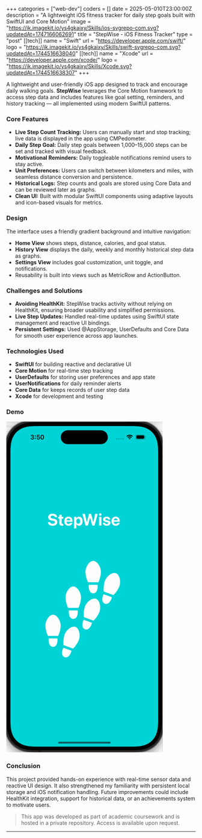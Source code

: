 +++
categories = ["web-dev"]
coders = []
date = 2025-05-010T23:00:00Z
description = "A lightweight iOS fitness tracker for daily step goals built with SwiftUI and Core Motion"
image = "https://ik.imagekit.io/ys4gkaixy/Skills/ios-svgrepo-com.svg?updatedAt=1747166062691"
title = "StepWise - iOS Fitness Tracker"
type = "post"
[[tech]]
name = "Swift"
url = "https://developer.apple.com/swift/"
logo = "https://ik.imagekit.io/ys4gkaixy/Skills/swift-svgrepo-com.svg?updatedAt=1744516638040"
[[tech]]
name = "Xcode"
url = "https://developer.apple.com/xcode/"
logo = "https://ik.imagekit.io/ys4gkaixy/Skills/Xcode.svg?updatedAt=1744516638307"
+++

A lightweight and user-friendly iOS app designed to track and encourage daily walking goals. **StepWise** leverages the Core Motion framework to access step data and includes features like goal setting, reminders, and history tracking — all implemented using modern SwiftUI patterns.

### Core Features

- **Live Step Count Tracking:** Users can manually start and stop tracking; live data is displayed in the app using CMPedometer.
- **Daily Step Goal:** Daily step goals between 1,000–15,000 steps can be set and tracked with visual feedback.
- **Motivational Reminders:** Daily toggleable notifications remind users to stay active.
- **Unit Preferences:** Users can switch between kilometers and miles, with seamless distance conversion and persistence.
- **Historical Logs:** Step counts and goals are stored using Core Data and can be reviewed later as graphs.
- **Clean UI:** Built with modular SwiftUI components using adaptive layouts and icon-based visuals for metrics.

### Design

The interface uses a friendly gradient background and intuitive navigation:

- **Home View** shows steps, distance, calories, and goal status.
- **History View** displays the daily, weekly and monthly historical step data as graphs.
- **Settings View** includes goal customization, unit toggle, and notifications.
- Reusability is built into views such as MetricRow and ActionButton.

### Challenges and Solutions

- **Avoiding HealthKit:** StepWise tracks activity without relying on HealthKit, ensuring broader usability and simplified permissions.
- **Live Step Updates:** Handled real-time updates using SwiftUI state management and reactive UI bindings.
- **Persistent Settings:** Used @AppStorage, UserDefaults and Core Data for smooth user experience across app launches.

### Technologies Used

- **SwiftUI** for building reactive and declarative UI
- **Core Motion** for real-time step tracking
- **UserDefaults** for storing user preferences and app state
- **UserNotifications** for daily reminder alerts
- **Core Data** for keeps records of user step data
- **Xcode** for development and testing

### Demo

![Step Counter App Screenshot](/stepwise_app2.gif)

### Conclusion

This project provided hands-on experience with real-time sensor data and reactive UI design. It also strengthened my familiarity with persistent local storage and iOS notification handling. Future improvements could include HealthKit integration, support for historical data, or an achievements system to motivate users.


> This app was developed as part of academic coursework and is hosted in a private repository. Access is available upon request.
---
